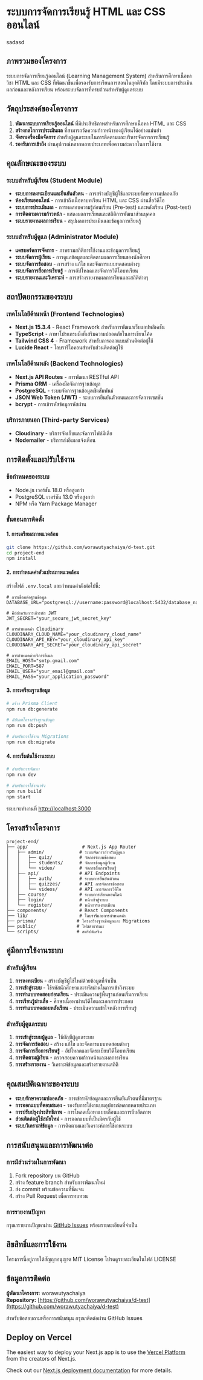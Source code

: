 # ระบบการจัดการเรียนรู้ HTML และ CSS ออนไลน์
sadasd
## ภาพรวมของโครงการ

ระบบการจัดการเรียนรู้ออนไลน์ (Learning Management System) สำหรับการศึกษาเนื้อหาวิชา HTML และ CSS ที่พัฒนาขึ้นเพื่อรองรับการเรียนการสอนในยุคดิจิทัล โดยมีระบบการประเมินผลก่อนและหลังการเรียน พร้อมระบบจัดการที่ครบถ้วนสำหรับผู้ดูแลระบบ

## วัตถุประสงค์ของโครงการ

1. **พัฒนาระบบการเรียนรู้ออนไลน์** ที่มีประสิทธิภาพสำหรับการศึกษาเนื้อหา HTML และ CSS
2. **สร้างกลไกการประเมินผล** ที่สามารถวัดความก้าวหน้าของผู้เรียนได้อย่างแม่นยำ
3. **จัดหาเครื่องมือจัดการ** สำหรับผู้ดูแลระบบในการติดตามและบริหารจัดการการเรียนรู้
4. **รองรับการเข้าถึง** ผ่านอุปกรณ์หลากหลายประเภทเพื่อความสะดวกในการใช้งาน

## คุณลักษณะของระบบ

### ระบบสำหรับผู้เรียน (Student Module)
- **ระบบการลงทะเบียนและยืนยันตัวตน** - การสร้างบัญชีผู้ใช้และระบบรักษาความปลอดภัย
- **ห้องเรียนออนไลน์** - การเข้าถึงเนื้อหาบทเรียน HTML และ CSS ผ่านสื่อวิดีโอ
- **ระบบการประเมินผล** - การทดสอบความรู้ก่อนเรียน (Pre-test) และหลังเรียน (Post-test)
- **การติดตามความก้าวหน้า** - แสดงผลการเรียนและสถิติการพัฒนาส่วนบุคคล
- **ระบบรายงานผลการเรียน** - สรุปผลการประเมินและข้อมูลการเรียนรู้

### ระบบสำหรับผู้ดูแล (Administrator Module)
- **แดชบอร์ดการจัดการ** - ภาพรวมสถิติการใช้งานและข้อมูลการเรียนรู้
- **ระบบจัดการผู้เรียน** - การดูแลข้อมูลและติดตามผลการเรียนของนักศึกษา
- **ระบบจัดการข้อสอบ** - การสร้าง แก้ไข และจัดการแบบทดสอบต่างๆ
- **ระบบจัดการสื่อการเรียนรู้** - การอัปโหลดและจัดการวิดีโอบทเรียน
- **ระบบรายงานและวิเคราะห์** - การสร้างรายงานผลการเรียนและสถิติต่างๆ

## สถาปัตยกรรมของระบบ

### เทคโนโลยีด้านหน้า (Frontend Technologies)
- **Next.js 15.3.4** - React Framework สำหรับการพัฒนาเว็บแอปพลิเคชัน
- **TypeScript** - ภาษาโปรแกรมมิ่งที่เสริมความปลอดภัยในการเขียนโค้ด
- **Tailwind CSS 4** - Framework สำหรับการออกแบบส่วนติดต่อผู้ใช้
- **Lucide React** - ไลบรารีไอคอนสำหรับส่วนติดต่อผู้ใช้

### เทคโนโลยีด้านหลัง (Backend Technologies)
- **Next.js API Routes** - การพัฒนา RESTful API
- **Prisma ORM** - เครื่องมือจัดการฐานข้อมูล
- **PostgreSQL** - ระบบจัดการฐานข้อมูลเชิงสัมพันธ์
- **JSON Web Token (JWT)** - ระบบการยืนยันตัวตนและการจัดการเซสชัน
- **bcrypt** - การเข้ารหัสข้อมูลรหัสผ่าน

### บริการภายนอก (Third-party Services)
- **Cloudinary** - บริการจัดเก็บและจัดการไฟล์มีเดีย
- **Nodemailer** - บริการส่งอีเมลแจ้งเตือน

## การติดตั้งและปรับใช้งาน

### ข้อกำหนดของระบบ
- Node.js เวอร์ชัน 18.0 หรือสูงกว่า
- PostgreSQL เวอร์ชัน 13.0 หรือสูงกว่า
- NPM หรือ Yarn Package Manager

### ขั้นตอนการติดตั้ง

#### 1. การเตรียมสภาพแวดล้อม
```bash
git clone https://github.com/worawutyachaiya/d-test.git
cd project-end
npm install
```

#### 2. การกำหนดค่าตัวแปรสภาพแวดล้อม
สร้างไฟล์ `.env.local` และกำหนดค่าดังต่อไปนี้:

```env
# การเชื่อมต่อฐานข้อมูล
DATABASE_URL="postgresql://username:password@localhost:5432/database_name"

# คีย์สำหรับการเข้ารหัส JWT
JWT_SECRET="your_secure_jwt_secret_key"

# การกำหนดค่า Cloudinary
CLOUDINARY_CLOUD_NAME="your_cloudinary_cloud_name"
CLOUDINARY_API_KEY="your_cloudinary_api_key"
CLOUDINARY_API_SECRET="your_cloudinary_api_secret"

# การกำหนดค่าบริการอีเมล
EMAIL_HOST="smtp.gmail.com"
EMAIL_PORT=587
EMAIL_USER="your_email@gmail.com"
EMAIL_PASS="your_application_password"
```

#### 3. การเตรียมฐานข้อมูล
```bash
# สร้าง Prisma Client
npm run db:generate

# อัปเดตโครงสร้างฐานข้อมูล
npm run db:push

# สำหรับการใช้งาน Migrations
npm run db:migrate
```

#### 4. การเริ่มต้นใช้งานระบบ
```bash
# สำหรับการพัฒนา
npm run dev

# สำหรับการใช้งานจริง
npm run build
npm start
```

ระบบจะทำงานที่ [http://localhost:3000](http://localhost:3000)

## โครงสร้างโครงการ

```
project-end/
├── app/                    # Next.js App Router
│   ├── admin/             # ระบบจัดการสำหรับผู้ดูแล
│   │   ├── quiz/          # จัดการระบบข้อสอบ
│   │   ├── students/      # จัดการข้อมูลผู้เรียน
│   │   └── video/         # จัดการสื่อการเรียนรู้
│   ├── api/               # API Endpoints
│   │   ├── auth/          # ระบบการยืนยันตัวตน
│   │   ├── quizzes/       # API การจัดการข้อสอบ
│   │   └── videos/        # API การจัดการวิดีโอ
│   ├── course/            # ระบบการเรียนออนไลน์
│   ├── login/             # หน้าเข้าสู่ระบบ
│   └── register/          # หน้าการลงทะเบียน
├── components/            # React Components
├── lib/                   # ไลบรารีและการกำหนดค่า
├── prisma/               # โครงสร้างฐานข้อมูลและ Migrations
├── public/               # ไฟล์สาธารณะ
└── scripts/              # สคริปต์เสริม
```

## คู่มือการใช้งานระบบ

### สำหรับผู้เรียน
1. **การลงทะเบียน** - สร้างบัญชีผู้ใช้ใหม่ด้วยข้อมูลที่จำเป็น
2. **การเข้าสู่ระบบ** - ใช้รหัสนักศึกษาและรหัสผ่านในการเข้าถึงระบบ
3. **การทำแบบทดสอบก่อนเรียน** - ประเมินความรู้พื้นฐานก่อนเริ่มการเรียน
4. **การเรียนรู้ผ่านสื่อ** - ศึกษาเนื้อหาผ่านวิดีโอและเอกสารประกอบ
5. **การทำแบบทดสอบหลังเรียน** - ประเมินความเข้าใจหลังการเรียนรู้

### สำหรับผู้ดูแลระบบ
1. **การเข้าสู่ระบบผู้ดูแล** - ใช้บัญชีผู้ดูแลระบบ
2. **การจัดการข้อสอบ** - สร้าง แก้ไข และจัดการแบบทดสอบต่างๆ
3. **การจัดการสื่อการเรียนรู้** - อัปโหลดและจัดระเบียบวิดีโอบทเรียน
4. **การติดตามผู้เรียน** - ตรวจสอบความก้าวหน้าและผลการเรียน
5. **การสร้างรายงาน** - วิเคราะห์ข้อมูลและสร้างรายงานสถิติ

## คุณสมบัติเฉพาะของระบบ

- **ระบบรักษาความปลอดภัย** - การเข้ารหัสข้อมูลและการยืนยันตัวตนที่มีมาตรฐาน
- **การออกแบบที่ตอบสนอง** - รองรับการใช้งานบนอุปกรณ์หลากหลายประเภท
- **การปรับปรุงประสิทธิภาพ** - การโหลดเนื้อหาแบบเลื่อนและการบีบอัดภาพ
- **ส่วนติดต่อผู้ใช้สมัยใหม่** - การออกแบบที่เป็นมิตรกับผู้ใช้
- **ระบบวิเคราะห์ข้อมูล** - การติดตามและวิเคราะห์การใช้งานระบบ

## การสนับสนุนและการพัฒนาต่อ

### การมีส่วนร่วมในการพัฒนา
1. Fork repository บน GitHub
2. สร้าง feature branch สำหรับการพัฒนาใหม่
3. ส่ง commit พร้อมข้อความที่ชัดเจน
4. สร้าง Pull Request เพื่อการทบทวน

### การรายงานปัญหา
กรุณารายงานปัญหาผ่าน [GitHub Issues](https://github.com/worawutyachaiya/d-test/issues) พร้อมรายละเอียดที่จำเป็น

## ลิขสิทธิ์และการใช้งาน

โครงการนี้อยู่ภายใต้สัญญาอนุญาต MIT License โปรดดูรายละเอียดในไฟล์ LICENSE

## ข้อมูลการติดต่อ

**ผู้พัฒนาโครงการ:** worawutyachaiya  
**Repository:** [https://github.com/worawutyachaiya/d-test](https://github.com/worawutyachaiya/d-test)

สำหรับข้อสอบถามหรือการสนับสนุน กรุณาติดต่อผ่าน GitHub Issues

## Deploy on Vercel

The easiest way to deploy your Next.js app is to use the [Vercel Platform](https://vercel.com/new?utm_medium=default-template&filter=next.js&utm_source=create-next-app&utm_campaign=create-next-app-readme) from the creators of Next.js.

Check out our [Next.js deployment documentation](https://nextjs.org/docs/app/building-your-application/deploying) for more details.

